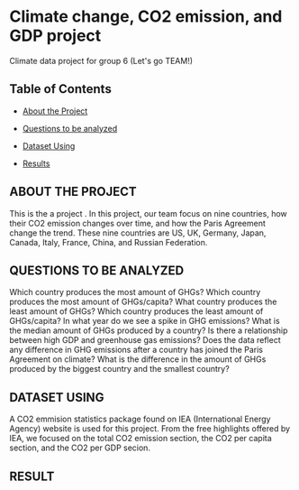 # Climate change, CO2 emission, and GDP project
Climate data project for group 6 (Let's go TEAM!)

## Table of Contents

* [About the Project](#about-the-project)

* [Questions to be analyzed](#questions-to-be-analyzed)

* [Dataset Using](#dataset-using)

* [Results](#results)

  
<!-- ABOUT THE PROJECT -->  
## ABOUT THE PROJECT

  This is the a project . In this project, our team focus on nine countries, how their CO2 emission changes over time, and how the Paris Agreement change the trend. These nine countries are US, UK, Germany, Japan, Canada, Italy, France, China, and Russian Federation. 

<!-- QUESTIONS TO BE ANALYZED -->
## QUESTIONS TO BE ANALYZED

  Which country produces the most amount of GHGs?
  Which country produces the most amount of GHGs/capita?
  What country produces the least amount of GHGs?
  Which country produces the least amount of GHGs/capita?
  In what year do we see a spike in GHG emissions? 
  What is the median amount of GHGs produced by a country?
  Is there a relationship between high GDP and greenhouse gas emissions?
  Does the data reflect any difference in GHG emissions after a country has joined the Paris Agreement on climate?
  What is the difference in the amount of GHGs produced by the biggest country and the smallest country?

<!-- DATASET USING -->
## DATASET USING

  A CO2 emmision statistics package found on IEA (International Energy Agency) website is used for this project. From the free highlights offered by IEA, we focused on the total CO2 emission section, the CO2 per capita section, and the CO2 per GDP secion. 

<!-- RESULT -->
## RESULT
  
  

